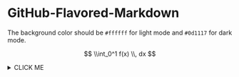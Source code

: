 # GitHub-Flavored-Markdown

The background color should be `#ffffff` for light mode and `#0d1117` for dark mode.

$$
\\int_0^1 f(x) \\, dx
$$

<details><summary>CLICK ME</summary>
<p>

#### We can hide anything, even code!

```ruby
   puts "Hello World"
```

</p>
</details>

